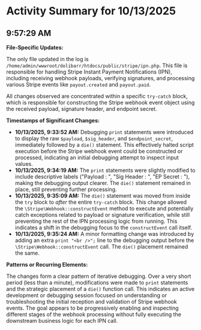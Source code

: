 # Activity Summary for 10/13/2025

## 9:57:29 AM
**File-Specific Updates:**

The only file updated in the log is `/home/admin/wwwroot/dolibarr/htdocs/public/stripe/ipn.php`. This file is responsible for handling Stripe Instant Payment Notifications (IPN), including receiving webhook payloads, verifying signatures, and processing various Stripe events like `payout.created` and `payout.paid`.

All changes observed are concentrated within a specific `try-catch` block, which is responsible for constructing the Stripe webhook event object using the received payload, signature header, and endpoint secret.

**Timestamps of Significant Changes:**

*   **10/13/2025, 9:33:52 AM:** Debugging `print` statements were introduced to display the raw `$payload`, `$sig_header`, and `$endpoint_secret`, immediately followed by a `die()` statement. This effectively halted script execution before the Stripe webhook event could be constructed or processed, indicating an initial debugging attempt to inspect input values.
*   **10/13/2025, 9:34:19 AM:** The `print` statements were slightly modified to include descriptive labels ("Payload : ", "Sig Header : ", "EP Secret : "), making the debugging output clearer. The `die()` statement remained in place, still preventing further processing.
*   **10/13/2025, 9:35:09 AM:** The `die()` statement was moved from inside the `try` block to *after* the entire `try-catch` block. This change allowed the `\Stripe\Webhook::constructEvent` method to execute and potentially catch exceptions related to payload or signature verification, while still preventing the rest of the IPN processing logic from running. This indicates a shift in the debugging focus to the `constructEvent` call itself.
*   **10/13/2025, 9:35:24 AM:** A minor formatting change was introduced by adding an extra `print "<br />";` line to the debugging output before the `\Stripe\Webhook::constructEvent` call. The `die()` placement remained the same.

**Patterns or Recurring Elements:**

The changes form a clear pattern of iterative debugging. Over a very short period (less than a minute), modifications were made to `print` statements and the strategic placement of a `die()` function call. This indicates an active development or debugging session focused on understanding or troubleshooting the initial reception and validation of Stripe webhook events. The goal appears to be progressively enabling and inspecting different stages of the webhook processing without fully executing the downstream business logic for each IPN call.